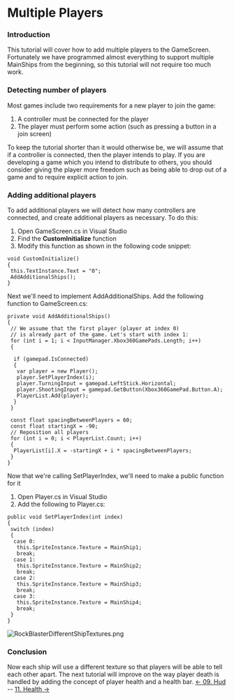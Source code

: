 # Multiple Players

### Introduction

This tutorial will cover how to add multiple players to the GameScreen. Fortunately we have programmed almost everything to support multiple MainShips from the beginning, so this tutorial will not require too much work.

### Detecting number of players

Most games include two requirements for a new player to join the game:

1. A controller must be connected for the player
2. The player must perform some action (such as pressing a button in a join screen)

To keep the tutorial shorter than it would otherwise be, we will assume that if a controller is connected, then the player intends to play. If you are developing a game which you intend to distribute to others, you should consider giving the player more freedom such as being able to drop out of a game and to require explicit action to join.

### Adding additional players

To add additional players we will detect how many controllers are connected, and create additional players as necessary. To do this:

1. Open GameScreen.cs in Visual Studio
2. Find the **CustomInitialize** function
3. Modify this function as shown in the following code snippet:

```
void CustomInitialize()
{
 this.TextInstance.Text = "0";
 AddAdditionalShips();
}
```

Next we'll need to implement AddAdditionalShips. Add the following function to GameScreen.cs:

```
private void AddAdditionalShips()
{
 // We assume that the first player (player at index 0) 
 // is already part of the game. Let's start with index 1:
 for (int i = 1; i < InputManager.Xbox360GamePads.Length; i++)
 {

  if (gamepad.IsConnected)
  {
   var player = new Player();
   player.SetPlayerIndex(i);
   player.TurningInput = gamepad.LeftStick.Horizontal;
   player.ShootingInput = gamepad.GetButton(Xbox360GamePad.Button.A);
   PlayerList.Add(player);
  }
 }

 const float spacingBetweenPlayers = 60;
 const float startingX = -90;
 // Reposition all players
 for (int i = 0; i < PlayerList.Count; i++)
 {
  PlayerList[i].X = -startingX + i * spacingBetweenPlayers;
 }
}
```

Now that we're calling SetPlayerIndex, we'll need to make a public function for it

1. Open Player.cs in Visual Studio
2. Add the following to Player.cs:

```
public void SetPlayerIndex(int index)
{
 switch (index)
 {
  case 0:
   this.SpriteInstance.Texture = MainShip1;
   break;
  case 1:
   this.SpriteInstance.Texture = MainShip2;
   break;
  case 2:
   this.SpriteInstance.Texture = MainShip3;
   break;
  case 3:
   this.SpriteInstance.Texture = MainShip4;
   break;
 }
}
```

![RockBlasterDifferentShipTextures.png](../../media/migrated\_media-RockBlasterDifferentShipTextures.png)

### Conclusion

Now each ship will use a different texture so that players will be able to tell each other apart. The next tutorial will improve on the way player death is handled by adding the concept of player health and a health bar. [<- 09. Hud](tutorials-hud.md) -- [11. Health ->](tutorials-health.md)
